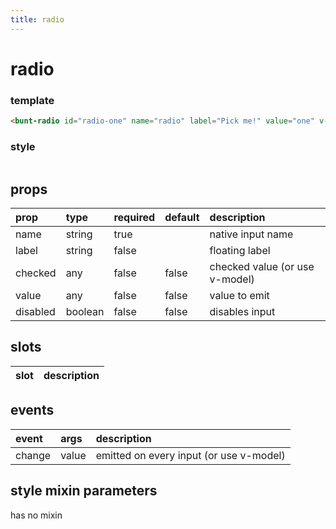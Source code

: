 ```yaml
---
title: radio
---
```

# radio

<script>
export default {
	data () {
		return {
			check: false
		}
	}
}
</script>

<bunt-radio id="radio-one" name="radio" label="Pick me!" value="one" v-model="check" />
<bunt-radio id="radio-two" name="radio" label="No, pick me!" value="two" v-model="check" />
<bunt-radio id="radio-three" name="radio" label="Don't listen to them, pick me!" value="three" v-model="check" />

### template
```html
<bunt-radio id="radio-one" name="radio" label="Pick me!" value="one" v-model="check" />
```

### style
```
```

## props
| prop | type | required | default | description |
|:-----|:-----|:---------|:--------|:------------|
| name | string | true | | native input name |
| label | string | false | | floating label |
| checked | any | false | false | checked value (or use v-model) |
| value | any | false | false | value to emit |
| disabled | boolean | false | false | disables input |

## slots

| slot | description |
|:-----|:------------|

## events

| event | args | description |
|:------|:-----|:------------|
| change | value | emitted on every input (or use v-model) |

## style mixin parameters
has no mixin
